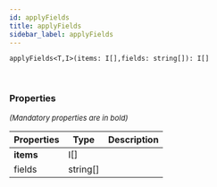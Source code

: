 ```yaml
---
id: applyFields
title: applyFields
sidebar_label: applyFields
---
```


```tsx
applyFields<T,I>(items: I[],fields: string[]): I[]
```
<br/>



### Properties

<font size="2"><i>(Mandatory properties are in bold)</i></font>

| Properties | Type | Description |
| --------- | ---- | ----------- |
| **items** | I[] |  |
| fields | string[] |  |
